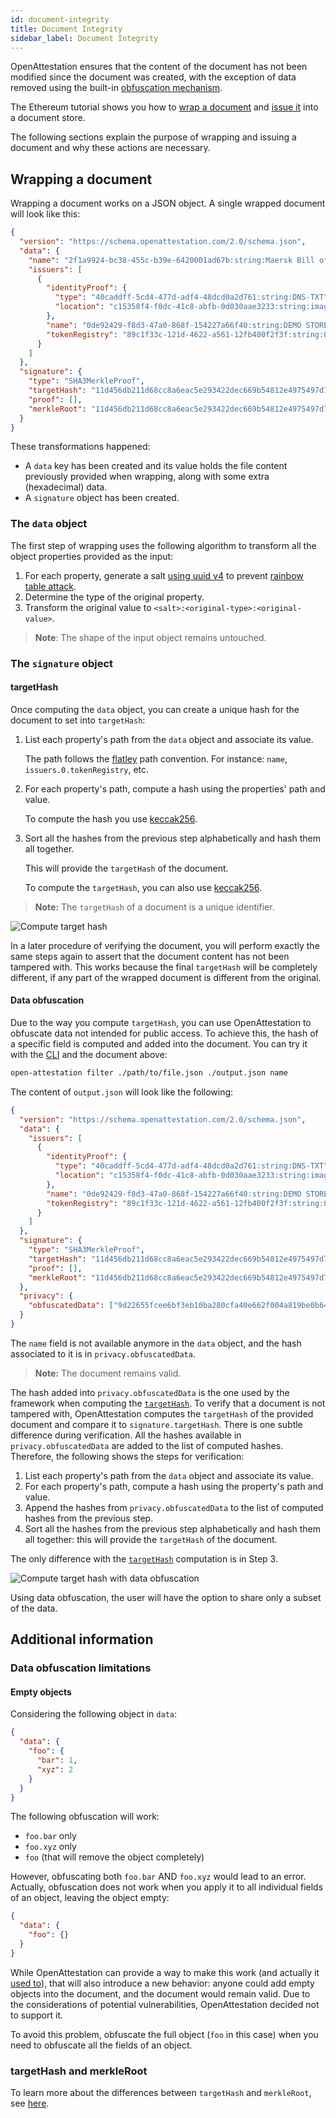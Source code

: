 ```yaml
---
id: document-integrity
title: Document Integrity
sidebar_label: Document Integrity
---
```


OpenAttestation ensures that the content of the document has not been modified since the document was created, with the exception of data removed using the built-in [obfuscation mechanism](/docs/developer-section/libraries/remote-files/open-attestation#obfuscating-data).

The Ethereum tutorial shows you how to [wrap a document](/docs/integrator-section/verifiable-document/ethereum/wrapping-document) and [issue it](/docs/integrator-section/verifiable-document/ethereum/issuing-document) into a document store. 

The following sections explain the purpose of wrapping and issuing a document and why these actions are necessary.

## Wrapping a document

Wrapping a document works on a JSON object. A single wrapped document will look like this:

```json
{
  "version": "https://schema.openattestation.com/2.0/schema.json",
  "data": {
    "name": "2f1a9924-bc38-455c-b39e-6420001ad67b:string:Maersk Bill of Lading",
    "issuers": [
      {
        "identityProof": {
          "type": "40caddff-5cd4-477d-adf4-48dcd0a2d761:string:DNS-TXT",
          "location": "c15358f4-f0dc-41c8-abfb-0d030aae3233:string:imaginative-amber-ferret.sandbox.openattestation.com"
        },
        "name": "0de92429-f8d3-47a0-868f-154227a66f40:string:DEMO STORE",
        "tokenRegistry": "89c1f33c-121d-4622-a561-12fb400f2f3f:string:0x8194648f40ED07F841fA357Bf52CBE8D6d7ce48D"
      }
    ]
  },
  "signature": {
    "type": "SHA3MerkleProof",
    "targetHash": "11d456db211d68cc8a6eac5e293422dec669b54812e4975497d7099467335987",
    "proof": [],
    "merkleRoot": "11d456db211d68cc8a6eac5e293422dec669b54812e4975497d7099467335987"
  }
}
```

These transformations happened:

- A `data` key has been created and its value holds the file content previously provided when wrapping, along with some extra (hexadecimal) data.
- A `signature` object has been created.

### The `data` object

The first step of wrapping uses the following algorithm to transform all the object properties provided as the input:

1. For each property, generate a salt [using uuid v4](https://www.npmjs.com/package/uuid) to prevent [rainbow table attack](https://en.wikipedia.org/wiki/Rainbow_table).
1. Determine the type of the original property.
1. Transform the original value to `<salt>:<original-type>:<original-value>`.

>**Note**: The shape of the input object remains untouched.

### The `signature` object

#### targetHash

Once computing the `data` object, you can create a unique hash for the document to set into `targetHash`:

1. List each property's path from the `data` object and associate its value. 

    The path follows the [flatley](https://github.com/antony/flatley) path convention. For instance: `name`, `issuers.0.tokenRegistry`, etc.

1. For each property's path, compute a hash using the properties' path and value. 

    To compute the hash you use [keccak256](https://en.wikipedia.org/wiki/SHA-3).

1. Sort all the hashes from the previous step alphabetically and hash them all together.        
    
    This will provide the `targetHash` of the document. 
    
    To compute the `targetHash`, you can also use [keccak256](https://en.wikipedia.org/wiki/SHA-3).

>**Note:** The `targetHash` of a document is a unique identifier.

![Compute target hash](/docs/docs-section/how-does-it-work/target-hash.png)

In a later procedure of verifying the document, you will perform exactly the same steps again to assert that the document content has not been tampered with. This works because the final `targetHash` will be completely different, if any part of the wrapped document is different from the original.

#### Data obfuscation

Due to the way you compute `targetHash`, you can use OpenAttestation to obfuscate data not intended for public access. To achieve this, the hash of a specific field is computed and added into the document. You can try it with the [CLI](/docs/developer-section/libraries/remote-files/open-attestation-cli) and the document above:

```bash
open-attestation filter ./path/to/file.json ./output.json name
```

The content of `output.json` will look like the following:

```json
{
  "version": "https://schema.openattestation.com/2.0/schema.json",
  "data": {
    "issuers": [
      {
        "identityProof": {
          "type": "40caddff-5cd4-477d-adf4-48dcd0a2d761:string:DNS-TXT",
          "location": "c15358f4-f0dc-41c8-abfb-0d030aae3233:string:imaginative-amber-ferret.sandbox.openattestation.com"
        },
        "name": "0de92429-f8d3-47a0-868f-154227a66f40:string:DEMO STORE",
        "tokenRegistry": "89c1f33c-121d-4622-a561-12fb400f2f3f:string:0x8194648f40ED07F841fA357Bf52CBE8D6d7ce48D"
      }
    ]
  },
  "signature": {
    "type": "SHA3MerkleProof",
    "targetHash": "11d456db211d68cc8a6eac5e293422dec669b54812e4975497d7099467335987",
    "proof": [],
    "merkleRoot": "11d456db211d68cc8a6eac5e293422dec669b54812e4975497d7099467335987"
  },
  "privacy": {
    "obfuscatedData": ["9d22655fcee6bf3eb10ba280cfa40e662f004a819be0b64e2fe9d0cebba6788f"]
  }
}
```

The `name` field is not available anymore in the `data` object, and the hash associated to it is in `privacy.obfuscatedData`.

>**Note:** The document remains valid.

The hash added into `privacy.obfuscatedData` is the one used by the framework when computing the [`targetHash`](#targethash). To verify that a document is not tampered with, OpenAttestation computes the `targetHash` of the provided document and compare it to `signature.targetHash`. There is one subtle difference during verification. All the hashes available in `privacy.obfuscatedData` are added to the list of computed hashes. Therefore, the following shows the steps for verification:

1. List each property's path from the `data` object and associate its value.
1. For each property's path, compute a hash using the property's path and value.
1. Append the hashes from `privacy.obfuscatedData` to the list of computed hashes from the previous step.
1. Sort all the hashes from the previous step alphabetically and hash them all together: this will provide the `targetHash` of the document.

The only difference with the [`targetHash`](#targethash) computation is in Step 3.

![Compute target hash with data obfuscation](/docs/docs-section/how-does-it-work/target-hash-with-data-obfuscation.png)

Using data obfuscation, the user will have the option to share only a subset of the data.

## Additional information

### Data obfuscation limitations

#### Empty objects

Considering the following object in `data`:

```json
{
  "data": {
    "foo": {
      "bar": 1,
      "xyz": 2
    }
  }
}
```

The following obfuscation will work:

- `foo.bar` only
- `foo.xyz` only
- `foo` (that will remove the object completely)

However, obfuscating both `foo.bar` AND `foo.xyz` would lead to an error. Actually, obfuscation does not work when you apply it to all individual fields of an object, leaving the object empty:

```json
{
  "data": {
    "foo": {}
  }
}
```

While OpenAttestation can provide a way to make this work (and actually it [used to](https://github.com/Open-Attestation/open-attestation/commit/a0c783ff399f0d8a3390dcf6173c4287a051082d)), that will also introduce a new behavior: anyone could add empty objects into the document, and the document would remain valid. Due to the considerations of potential vulnerabilities, OpenAttestation decided not to support it.

To avoid this problem, obfuscate the full object (`foo` in this case) when you need to obfuscate all the fields of an object.

### targetHash and merkleRoot

To learn more about the differences between `targetHash` and `merkleRoot`, see [here](/docs/docs-section/how-does-it-work/issuance-status#merkleroot).